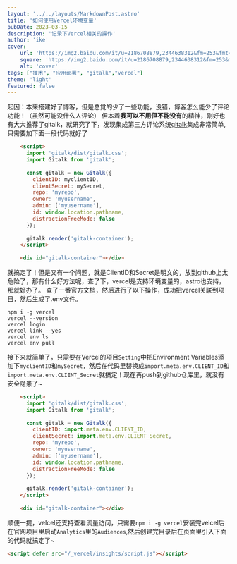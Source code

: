 ```yaml
---
layout: '../../layouts/MarkdownPost.astro'
title: '如何使用Vercel环境变量'
pubDate: 2023-03-15
description: '记录下Vercel相关的操作'
author: 'ike'
cover:
    url: 'https://img2.baidu.com/it/u=2186708879,2344638312&fm=253&fmt=auto&app=138&f=JPEG?w=631&h=356'
    square: 'https://img2.baidu.com/it/u=2186708879,2344638312&fm=253&fmt=auto&app=138&f=JPEG?w=631&h=356'
    alt: 'cover'
tags: ["技术", "应用部署", "gitalk","vercel"]
theme: 'light'
featured: false
---
```


起因：本来搭建好了博客，但是总觉的少了一些功能，没错，博客怎么能少了评论功能！（虽然可能没什么人评论）
但本着**我可以不用但不能没有**的精神，刚好也有大大推荐了gitalk，就研究了下，发现集成第三方评论系统[gitalk](https://github.com/gitalk/gitalk)集成非常简单,只需要加下面一段代码就好了
```html
    <script>
      import 'gitalk/dist/gitalk.css';
      import Gitalk from 'gitalk';
    
      const gitalk = new Gitalk({
        clientID: myclientID,
        clientSecret: mySecret,
        repo: 'myrepo',
        owner: 'myusername',
        admin: ['myusername'],
        id: window.location.pathname,
        distractionFreeMode: false
      });
    
      gitalk.render('gitalk-container');
    </script>
    
    <div id="gitalk-container"></div>
```
就搞定了！但是又有一个问题，就是ClientID和Secret是明文的，放到github上太危险了，那有什么好方法呢，查了下，vercel是支持环境变量的，astro也支持，那就好办了。
查了一番官方文档，然后进行了以下操作，成功把vercel关联到项目，然后生成了.env文件。

```shell
npm i -g vercel
vercel --version
vercel login
vercel link --yes
vercel env ls
vercel env pull
```

接下来就简单了，只需要在Vercel的项目`Setting`中把Environment Variables添加下`myclientID`和`mySecret`，然后在代码里替换成`import.meta.env.CLIENT_ID`和`import.meta.env.CLIENT_Secret`就搞定！现在再push到github仓库里，就没有安全隐患了~
```html
    <script>
      import 'gitalk/dist/gitalk.css';
      import Gitalk from 'gitalk';
    
      const gitalk = new Gitalk({
        clientID: import.meta.env.CLIENT_ID,
        clientSecret: import.meta.env.CLIENT_Secret,
        repo: 'myrepo',
        owner: 'myusername',
        admin: ['myusername'],
        id: window.location.pathname,
        distractionFreeMode: false
      });
    
      gitalk.render('gitalk-container');
    </script>
    
    <div id="gitalk-container"></div>
```

顺便一提，velcel还支持查看流量访问，只需要```npm i -g vercel```安装完velcel后在官网项目里启动```Analytics```里的```Audiences```,然后创建完目录后在页面里引入下面的代码就搞定了~

```html
<script defer src="/_vercel/insights/script.js"></script>
```